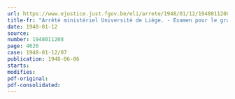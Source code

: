 ```yaml
---
url: https://www.ejustice.just.fgov.be/eli/arrete/1948/01/12/1948011208/justel
title-fr: "Arrêté ministériel Université de Liège. - Examen pour le grade scientifique de licencié en sciences diplomatiques. - Répartition des matières entre les deux épreuves de l'examen"
date: 1948-01-12
source:
number: 1948011208
page: 4626
case: 1948-01-12/07
publication: 1948-06-06
starts:
modifies:
pdf-original:
pdf-consolidated:
---
```


